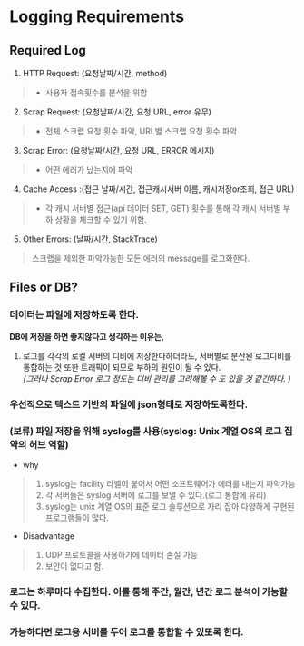 # Logging Requirements
## Required Log
1. HTTP Request: (요청날짜/시간, method)
> * 사용자 접속횟수를 분석을 위함
2. Scrap Request: (요청날짜/시간, 요청 URL, error 유무)
> * 전체 스크랩 요청 횟수 파악, URL별 스크랩 요청 횟수 파악
3. Scrap Error: (요청날짜/시간, 요청 URL, ERROR 메시지)
> * 어떤 에러가 났는지에 파악
4. Cache Access :(접근 날짜/시간, 접근캐시서버 이름, 캐시저장or조회, 접근 URL)
> * 각 캐시 서버별 접근(api 데이터 SET, GET) 횟수를 통해 각 캐시 서버별 부하 상황을 체크할 수 있기 위함.
5. Other Errors: (날짜/시간, StackTrace)
> 스크랩을 제외한 파악가능한 모든 에러의 message를 로그화한다.

## Files or DB?
### 데이터는 파일에 저장하도록 한다.
**DB에 저장을 하면 좋지않다고 생각하는 이유는,**  
1. 로그를 각각의 로컬 서버의 디비에 저장한다하더라도, 서버별로 분산된 로그디비를 통합하는 것 또한 트래픽이 되므로 부하의 원인이 될 수 있다.  
*(그러나 Scrap Error 로그 정도는 디비 관리를 고려해볼 수 도 있을 것 같긴하다. )*

### 우선적으로 텍스트 기반의 파일에 json형태로 저장하도록한다.

### (보류) 파일 저장을 위해 syslog를 사용(syslog: Unix 계열 OS의 로그 집약의 허브 역할)
* why
> 1. syslog는 facility 라벨이 붙어서 어떤 소프트웨어가 에러를 내는지 파악가능
> 2. 각 서버들은 syslog 서버에 로그를 보낼 수 있다.(로그 통합에 유리)
> 3. syslog는 unix 계열 OS의 표준 로그 솔루션으로 자리 잡아 다양하게 구현된 프로그램들이 많다.

* Disadvantage
> 1. UDP 프로토콜을 사용하기에 데이터 손실 가능
> 2. 보안이 없다고 함.

### 로그는 하루마다 수집한다. 이를 통해 주간, 월간, 년간 로그 분석이 가능할 수 있다.

### 가능하다면 로그용 서버를 두어 로그를 통합할 수 있또록 한다.

